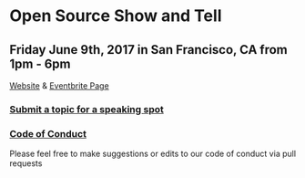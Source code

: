 # Open Source Show and Tell

## Friday June 9th, 2017 in San Francisco, CA from 1pm - 6pm
[Website](http://opensourceshowandtell.com/) & [Eventbrite Page](https://www.eventbrite.com/e/open-source-show-tell-2017-tickets-34701040747)

### [Submit a topic for a speaking spot](/issues/new)

### [Code of Conduct](https://github.com/keen/community-code-of-conduct) 
Please feel free to make suggestions or edits to our code of conduct via pull requests
